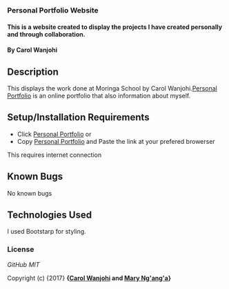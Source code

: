 ### Personal Portfolio Website

#### This is a website created to display the projects I have created personally and through collaboration.

#### By **Carol Wanjohi**

## Description

This displays the work done at Moringa School by Carol Wanjohi.[Personal Portfolio](https://carolwanjohi.github.io/) is an online portfolio that also information about myself.

## Setup/Installation Requirements
* Click [Personal Portfolio](https://carolwanjohi.github.io/)
   or
* Copy [Personal Portfolio](https://carolwanjohi.github.io/) and  Paste the link at your prefered browerser

This requires internet connection

## Known Bugs

No known bugs

## Technologies Used

I used Bootstarp for styling.

### License

*GitHub MIT*

Copyright (c) {2017} **{[Carol Wanjohi](https://github.com/carolwanjohi) and [Mary Ng'ang'a](https://github.com/marynganga)}**
